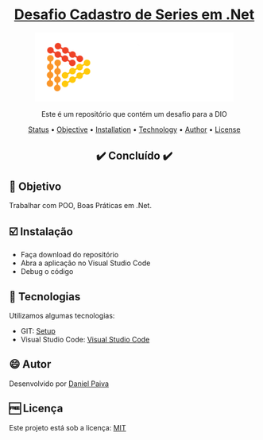 <h1 align="center">
<a href="https://github.com/danhpaiva/dio-desafio-cadastro-serie-net">Desafio Cadastro de Series em .Net</a>
</h1>

<p align="center">
  <a href="#">
    <img src="src\logo.png" width="400" alt="DIO">
  </a>
</p>
<p align="center">
    Este é um repositório que contém um desafio para a DIO
</p>

<p align="center">
 <a href="#status">Status</a> • 
 <a href="#objective">Objective</a> •
 <a href="#installation">Installation</a> • 
 <a href="#technology">Technology</a> • 
 <a href="#author">Author</a> • 
 <a href="#licence">License</a>
</p>

<h2 align="center" id=status> 
	✔️ Concluído ✔️
</h2>

<h2 id=objective>📜 Objetivo</h2>

Trabalhar com POO, Boas Práticas em .Net.

<h2 id=installation>☑️ Instalação</h2>

- Faça download do repositório
- Abra a aplicação no Visual Studio Code
- Debug o código

<h2 id=technology>🧰 Tecnologias</h2>
Utilizamos algumas tecnologias:

- GIT: <a href="https://git-scm.com/downloads">Setup</a>
- Visual Studio Code: <a href="https://code.visualstudio.com/download">Visual Studio Code</a>
  
<h2 id=author>😄 Autor</h2>
Desenvolvido por <a href="https://www.linkedin.com/in/danhpaiva/">Daniel Paiva</a>

<h2 id=licence>🆓 Licença</h2>
Este projeto está sob a licença: 
<a href="https://github.com/danhpaiva/dio-desafio-cadastro-serie-net/blob/main/LICENSE">MIT</a>